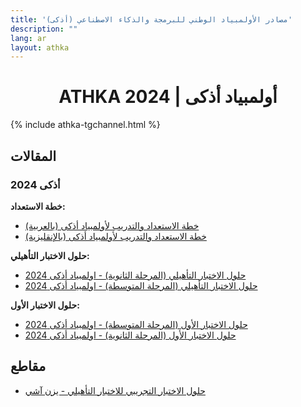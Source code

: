 ```yaml
---
title: 'مصادر الأولمبياد الوطني للبرمجة والذكاء الاصطناعي (أذكى)'
description: ""
lang: ar
layout: athka
---
```

<h1 align=center>ATHKA 2024 | أولمبياد أذكى</h1>

{% include athka-tgchannel.html %}

## المقالات

### أذكى 2024
**خطة الاستعداد:**
- [خطة الاستعداد والتدريب لأولمبياد أذكى (بالعربية)](./roadmap_ar)
- [خطة الاستعداد والتدريب لأولمبياد أذكى (بالإنقليزية)](./roadmap)

**حلول الاختبار التأهيلي:**
- [حلول الاختبار التأهيلي (المرحلة الثانوية) - اولمبياد أذكى 2024](./24_1_senior)
- [حلول الاختبار التأهيلي (المرحلة المتوسطة) - اولمبياد أذكى 2024](./24_1_junior)

**حلول الاختبار الأول:**
- [حلول الاختبار الأول (المرحلة المتوسطة) - اولمبياد أذكى 2024](./24_2_junior)
- [حلول الاختبار الأول (المرحلة الثانوية) - اولمبياد أذكى 2024](./24_2_senior)

## مقاطع
- [حلول الاختبار التجريبي للاختبار التأهيلي - يزن آشي](https://youtu.be/TblR9Uycmds)
